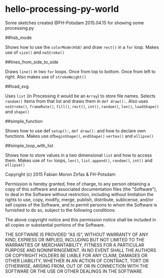 # hello-processing-py-world

Some sketches created @FH-Potsdam 2015.04.15 for showing some processing.py  

##hsb_mode

Shows how to use the `colorMode(HSB)` and draw `rect()` in a `for` loop. Makes use of `size()`
and `noStroke()`

##lines_from_side_to_side  

Draws `line()` in two `for` loops. Once from top to bottom. Once from left to right. Also makes use of `strokeWeight()`

##load_svg  

Uses `list` (in Processing it would be an `Array`) to store file names. Selects `random()` items from that list and draws them in `def draw():`. Also uses `noStroke()`, `frameRate()`, `fill()`, `rect()`, `int()`, `random()`, `len()`, `loadShape()` and `shape()` 

##simple_function  

Shows how to use def `setup():`, `def draw():` and how to declare own functions. Makes use of`beginShape()`, `endShape()` `vertex()` and `ellipse()`

##simple_loop_with_list  

Shows how to store values in a two dimensional `list` and how to access them. Makes use of `for` loops, `len()`, `list.append()`, `random()`, `int()` and `ellipse()`


Copyright (c) 2015 Fabian Moron Zirfas & FH-Potsdam

Permission is hereby granted, free of charge, to any person obtaining a copy of this software and associated documentation files (the "Software"), to deal in the Software without restriction, including without limitation the rights to use, copy, modify, merge, publish, distribute, sublicense, and/or sell copies of the Software, and to permit persons to whom the Software is furnished to do so, subject to the following conditions:  

The above copyright notice and this permission notice shall be included in all copies or substantial portions of the Software.  

THE SOFTWARE IS PROVIDED "AS IS", WITHOUT WARRANTY OF ANY KIND, EXPRESS OR IMPLIED, INCLUDING BUT NOT LIMITED TO THE WARRANTIES OF MERCHANTABILITY, FITNESS FOR A PARTICULAR PURPOSE AND NONINFRINGEMENT. IN NO EVENT SHALL THE AUTHORS OR COPYRIGHT HOLDERS BE LIABLE FOR ANY CLAIM, DAMAGES OR OTHER LIABILITY, WHETHER IN AN ACTION OF CONTRACT, TORT OR OTHERWISE, ARISING FROM, OUT OF OR IN CONNECTION WITH THE SOFTWARE OR THE USE OR OTHER DEALINGS IN THE SOFTWARE.  

